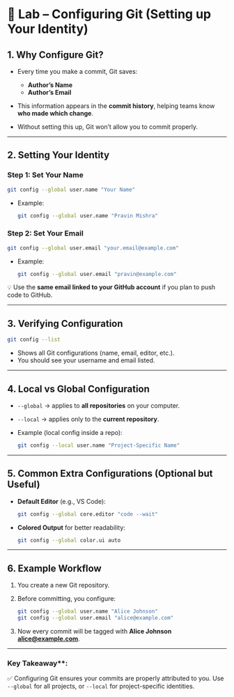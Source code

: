 # 🧪 Lab – Configuring Git (Setting up Your Identity)

## 1. Why Configure Git?

* Every time you make a commit, Git saves:

  * **Author’s Name**
  * **Author’s Email**
* This information appears in the **commit history**, helping teams know **who made which change**.
* Without setting this up, Git won’t allow you to commit properly.

---

## 2. Setting Your Identity

### Step 1: Set Your Name

```bash
git config --global user.name "Your Name"
```

* Example:

  ```bash
  git config --global user.name "Pravin Mishra"
  ```

### Step 2: Set Your Email

```bash
git config --global user.email "your.email@example.com"
```

* Example:

  ```bash
  git config --global user.email "pravin@example.com"
  ```

💡 Use the **same email linked to your GitHub account** if you plan to push code to GitHub.

---

## 3. Verifying Configuration

```bash
git config --list
```

* Shows all Git configurations (name, email, editor, etc.).
* You should see your username and email listed.

---

## 4. Local vs Global Configuration

* `--global` → applies to **all repositories** on your computer.
* `--local` → applies only to the **current repository**.
* Example (local config inside a repo):

  ```bash
  git config --local user.name "Project-Specific Name"
  ```

---

## 5. Common Extra Configurations (Optional but Useful)

* **Default Editor** (e.g., VS Code):

  ```bash
  git config --global core.editor "code --wait"
  ```

* **Colored Output** for better readability:

  ```bash
  git config --global color.ui auto
  ```

---

## 6. Example Workflow

1. You create a new Git repository.
2. Before committing, you configure:

   ```bash
   git config --global user.name "Alice Johnson"
   git config --global user.email "alice@example.com"
   ```
3. Now every commit will be tagged with **Alice Johnson [alice@example.com](mailto:alice@example.com)**.

---

### Key Takeaway**:
✅  Configuring Git ensures your commits are properly attributed to you. Use `--global` for all projects, or `--local` for project-specific identities.

